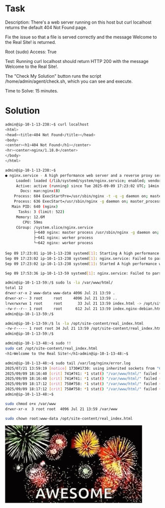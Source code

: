 
# Task
Description: There's a web server running on this host but curl localhost returns the default 404 Not Found page.

Fix the issue so that a file is served correctly and the message Welcome to the Real Site! is returned.

Root (sudo) Access: True

Test: Running curl localhost should return HTTP 200 with the message Welcome to the Real Site!.

The "Check My Solution" button runs the script /home/admin/agent/check.sh, which you can see and execute.

Time to Solve: 15 minutes.

# Solution

```bash
admin@ip-10-1-13-238:~$ curl localhost
<html>
<head><title>404 Not Found</title></head>
<body>
<center><h1>404 Not Found</h1></center>
<hr><center>nginx/1.18.0</center>
</body>
</html>
```

```bash
admin@ip-10-1-13-238:~$ 
● nginx.service - A high performance web server and a reverse proxy server
     Loaded: loaded (/lib/systemd/system/nginx.service; enabled; vendor preset: enabled)
     Active: active (running) since Tue 2025-09-09 17:23:02 UTC; 14min ago
       Docs: man:nginx(8)
    Process: 604 ExecStartPre=/usr/sbin/nginx -t -q -g daemon on; master_process on; (code=exited, status=0/SUCCESS)
    Process: 636 ExecStart=/usr/sbin/nginx -g daemon on; master_process on; (code=exited, status=0/SUCCESS)
   Main PID: 640 (nginx)
      Tasks: 3 (limit: 522)
     Memory: 12.6M
        CPU: 59ms
     CGroup: /system.slice/nginx.service
             ├─640 nginx: master process /usr/sbin/nginx -g daemon on; master_process on;
             ├─641 nginx: worker process
             └─642 nginx: worker process

Sep 09 17:23:01 ip-10-1-13-238 systemd[1]: Starting A high performance web server and a reverse proxy server...
Sep 09 17:23:02 ip-10-1-13-238 systemd[1]: nginx.service: Failed to parse PID from file /run/nginx.pid: Invalid argument
Sep 09 17:23:02 ip-10-1-13-238 systemd[1]: Started A high performance web server and a reverse proxy server.
```

```bash
Sep 09 17:53:36 ip-10-1-13-59 systemd[1]: nginx.service: Failed to parse PID from file /run/nginx.pid: Invalid argument
```

```bash
admin@ip-10-1-13-59:/$ sudo ls -la /var/www/html/
total 12
drwxr-xr-x 2 www-data www-data 4096 Jul 21 13:59 .
drwxr-xr-- 3 root     root     4096 Jul 21 13:59 ..
lrwxrwxrwx 1 root     root       33 Jul 21 13:59 index.html -> /opt/site-content/real_index.html
-rw-r--r-- 1 root     root      612 Jul 21 13:59 index.nginx-debian.html
admin@ip-10-1-13-59:/$ 
```
```bash
admin@ip-10-1-13-59:/$ ls -la /opt/site-content/real_index.html
-rw-r----- 1 root root 34 Jul 21 13:59 /opt/site-content/real_index.html
admin@ip-10-1-13-59:/$ 
```

```bash
admin@ip-10-1-13-48:~$ sudo !!
sudo cat /opt/site-content/real_index.html
<h1>Welcome to the Real Site!</h1>admin@ip-10-1-13-48:~$ 
```

```bash
admin@ip-10-1-13-48:~$ sudo tail /var/log/nginx/error.log
2025/07/21 13:59:19 [notice] 1730#1730: using inherited sockets from "6;7;"
2025/09/09 18:16:40 [crit] 741#741: *1 stat() "/var/www/html/" failed (13: Permission denied), client: 127.0.0.1, server: _, request: "GET / HTTP/1.1", host: "localhost"
2025/09/09 18:16:40 [crit] 741#741: *1 stat() "/var/www/html/" failed (13: Permission denied), client: 127.0.0.1, server: _, request: "GET / HTTP/1.1", host: "localhost"
2025/09/09 18:17:12 [crit] 758#758: *1 stat() "/var/www/html/" failed (13: Permission denied), client: 127.0.0.1, server: _, request: "GET / HTTP/1.1", host: "localhost"
2025/09/09 18:17:12 [crit] 758#758: *1 stat() "/var/www/html/" failed (13: Permission denied), client: 127.0.0.1, server: _, request: "GET / HTTP/1.1", host: "localhost"
admin@ip-10-1-13-48:~$ 
```

```bash
sudo chmod o+x /var/www
drwxr-xr-x  3 root root  4096 Jul 21 13:59 /var/www
```

```bash
sudo chown root:www-data /opt/site-content/real_index.html
```
![img.png](img.png)